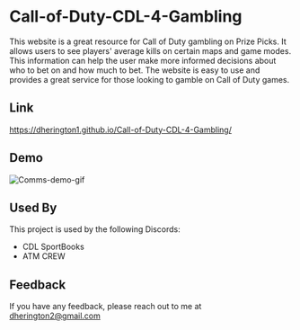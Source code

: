 # Call-of-Duty-CDL-4-Gambling

This website is a great resource for Call of Duty gambling on Prize Picks. It allows users to see players' average kills on certain maps and game modes. This information can help the user make more informed decisions about who to bet on and how much to bet. The website is easy to use and provides a great service for those looking to gamble on Call of Duty games.


## Link
https://dherington1.github.io/Call-of-Duty-CDL-4-Gambling/
## Demo

![Comms-demo-gif](https://user-images.githubusercontent.com/87780351/182467566-e30e45f5-e5ac-4438-b482-a85637b72bec.gif)


## Used By

This project is used by the following Discords:

- CDL SportBooks
- ATM CREW


## Feedback

If you have any feedback, please reach out to me at dherington2@gmail.com

